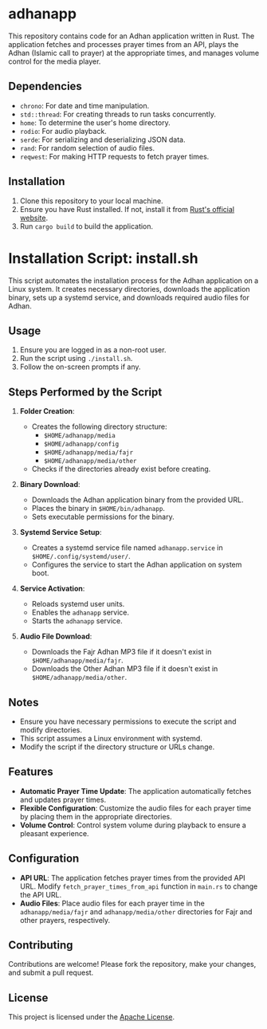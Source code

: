 # adhanapp

This repository contains code for an Adhan application written in Rust. The application fetches and processes prayer times from an API, plays the Adhan (Islamic call to prayer) at the appropriate times, and manages volume control for the media player.

## Dependencies
- `chrono`: For date and time manipulation.
- `std::thread`: For creating threads to run tasks concurrently.
- `home`: To determine the user's home directory.
- `rodio`: For audio playback.
- `serde`: For serializing and deserializing JSON data.
- `rand`: For random selection of audio files.
- `reqwest`: For making HTTP requests to fetch prayer times.

## Installation
1. Clone this repository to your local machine.
2. Ensure you have Rust installed. If not, install it from [Rust's official website](https://www.rust-lang.org/tools/install).
3. Run `cargo build` to build the application.

# Installation Script: install.sh

This script automates the installation process for the Adhan application on a Linux system. It creates necessary directories, downloads the application binary, sets up a systemd service, and downloads required audio files for Adhan.

## Usage
1. Ensure you are logged in as a non-root user.
2. Run the script using `./install.sh`.
3. Follow the on-screen prompts if any.

## Steps Performed by the Script

1. **Folder Creation**:
   - Creates the following directory structure:
     - `$HOME/adhanapp/media`
     - `$HOME/adhanapp/config`
     - `$HOME/adhanapp/media/fajr`
     - `$HOME/adhanapp/media/other`
   - Checks if the directories already exist before creating.

2. **Binary Download**:
   - Downloads the Adhan application binary from the provided URL.
   - Places the binary in `$HOME/bin/adhanapp`.
   - Sets executable permissions for the binary.

3. **Systemd Service Setup**:
   - Creates a systemd service file named `adhanapp.service` in `$HOME/.config/systemd/user/`.
   - Configures the service to start the Adhan application on system boot.

4. **Service Activation**:
   - Reloads systemd user units.
   - Enables the `adhanapp` service.
   - Starts the `adhanapp` service.

5. **Audio File Download**:
   - Downloads the Fajr Adhan MP3 file if it doesn't exist in `$HOME/adhanapp/media/fajr`.
   - Downloads the Other Adhan MP3 file if it doesn't exist in `$HOME/adhanapp/media/other`.

## Notes
- Ensure you have necessary permissions to execute the script and modify directories.
- This script assumes a Linux environment with systemd.
- Modify the script if the directory structure or URLs change.


## Features
- **Automatic Prayer Time Update**: The application automatically fetches and updates prayer times.
- **Flexible Configuration**: Customize the audio files for each prayer time by placing them in the appropriate directories.
- **Volume Control**: Control system volume during playback to ensure a pleasant experience.

## Configuration
- **API URL**: The application fetches prayer times from the provided API URL. Modify `fetch_prayer_times_from_api` function in `main.rs` to change the API URL.
- **Audio Files**: Place audio files for each prayer time in the `adhanapp/media/fajr` and `adhanapp/media/other` directories for Fajr and other prayers, respectively.

## Contributing
Contributions are welcome! Please fork the repository, make your changes, and submit a pull request.

## License
This project is licensed under the [Apache License](LICENSE).

